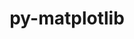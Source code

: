 ---
title: "py-matplotlib"
layout: cache
categories: [package, develop-2023-09-03]
meta: {"versions": ["3.7.2"], "compilers": ["apple-clang@=14.0.0", "gcc@=11.1.0", "gcc@=11.3.0", "gcc@=7.5.0"], "oss": ["ubuntu18.04", "ubuntu20.04", "ubuntu22.04", "ventura"], "platforms": ["darwin", "linux"], "targets": ["aarch64", "ppc64le", "x86_64_v3"], "stacks": ["data-vis-sdk", "e4s", "e4s-power", "ml-darwin-aarch64-mps", "ml-linux-x86_64-cpu", "ml-linux-x86_64-cuda", "radiuss", "root"], "num_specs": 10, "num_specs_by_stack": {"root": 10, "ml-darwin-aarch64-mps": 1, "radiuss": 1, "e4s-power": 1, "data-vis-sdk": 2, "e4s": 3, "ml-linux-x86_64-cpu": 1, "ml-linux-x86_64-cuda": 1}}
spec_details: [{"hash": "hibmzo2xzw3l2x22tjqdjdxns5qgqp5n", "compiler": "apple-clang@=14.0.0", "versions": ["3.7.2"], "os": "ventura", "platform": "darwin", "target": "aarch64", "variants": ["~animation", "backend=macosx", "build_system=python_pip", "~fonts", "~latex", "~movies"], "stacks": ["root", "ml-darwin-aarch64-mps"], "size": "-", "tarball": "https://binaries.spack.io/releases/develop-2023-09-03/build_cache/darwin-ventura-aarch64/apple-clang-14.0.0/py-matplotlib-3.7.2/darwin-ventura-aarch64-apple-clang-14.0.0-py-matplotlib-3.7.2-hibmzo2xzw3l2x22tjqdjdxns5qgqp5n.spack"}, {"hash": "vabkemtfn5egxxsae5qst2ut4hschptp", "compiler": "gcc@=7.5.0", "versions": ["3.7.2"], "os": "ubuntu18.04", "platform": "linux", "target": "x86_64_v3", "variants": ["~animation", "backend=agg", "build_system=python_pip", "~fonts", "~latex", "~movies"], "stacks": ["root", "radiuss"], "size": "-", "tarball": "https://binaries.spack.io/releases/develop-2023-09-03/build_cache/linux-ubuntu18.04-x86_64_v3/gcc-7.5.0/py-matplotlib-3.7.2/linux-ubuntu18.04-x86_64_v3-gcc-7.5.0-py-matplotlib-3.7.2-vabkemtfn5egxxsae5qst2ut4hschptp.spack"}, {"hash": "kwofbyywnmqtn3x4hiybrurwxnttmrxz", "compiler": "gcc@=11.1.0", "versions": ["3.7.2"], "os": "ubuntu20.04", "platform": "linux", "target": "ppc64le", "variants": ["~animation", "backend=agg", "build_system=python_pip", "~fonts", "~latex", "~movies"], "stacks": ["e4s-power", "root"], "size": "-", "tarball": "https://binaries.spack.io/releases/develop-2023-09-03/build_cache/linux-ubuntu20.04-ppc64le/gcc-11.1.0/py-matplotlib-3.7.2/linux-ubuntu20.04-ppc64le-gcc-11.1.0-py-matplotlib-3.7.2-kwofbyywnmqtn3x4hiybrurwxnttmrxz.spack"}, {"hash": "3s6lpe5o26uqj25urp27g2nckwyjlsyp", "compiler": "gcc@=11.1.0", "versions": ["3.7.2"], "os": "ubuntu20.04", "platform": "linux", "target": "x86_64_v3", "variants": ["~animation", "backend=agg", "build_system=python_pip", "~fonts", "~latex", "~movies"], "stacks": ["data-vis-sdk", "root"], "size": "-", "tarball": "https://binaries.spack.io/releases/develop-2023-09-03/build_cache/linux-ubuntu20.04-x86_64_v3/gcc-11.1.0/py-matplotlib-3.7.2/linux-ubuntu20.04-x86_64_v3-gcc-11.1.0-py-matplotlib-3.7.2-3s6lpe5o26uqj25urp27g2nckwyjlsyp.spack"}, {"hash": "uyci2lsch2fza5go3gofffjpvr6vzr7o", "compiler": "gcc@=11.1.0", "versions": ["3.7.2"], "os": "ubuntu20.04", "platform": "linux", "target": "x86_64_v3", "variants": ["~animation", "backend=agg", "build_system=python_pip", "~fonts", "~latex", "~movies"], "stacks": ["e4s", "root"], "size": "-", "tarball": "https://binaries.spack.io/releases/develop-2023-09-03/build_cache/linux-ubuntu20.04-x86_64_v3/gcc-11.1.0/py-matplotlib-3.7.2/linux-ubuntu20.04-x86_64_v3-gcc-11.1.0-py-matplotlib-3.7.2-uyci2lsch2fza5go3gofffjpvr6vzr7o.spack"}, {"hash": "lv5eit3bycyvp5d5tezgg2fbwgfhhpz3", "compiler": "gcc@=11.1.0", "versions": ["3.7.2"], "os": "ubuntu20.04", "platform": "linux", "target": "x86_64_v3", "variants": ["~animation", "backend=agg", "build_system=python_pip", "~fonts", "~latex", "~movies"], "stacks": ["data-vis-sdk", "root"], "size": "-", "tarball": "https://binaries.spack.io/releases/develop-2023-09-03/build_cache/linux-ubuntu20.04-x86_64_v3/gcc-11.1.0/py-matplotlib-3.7.2/linux-ubuntu20.04-x86_64_v3-gcc-11.1.0-py-matplotlib-3.7.2-lv5eit3bycyvp5d5tezgg2fbwgfhhpz3.spack"}, {"hash": "c5kjsf6yt3jeksgdsomuz2wsomqpkzlh", "compiler": "gcc@=11.1.0", "versions": ["3.7.2"], "os": "ubuntu20.04", "platform": "linux", "target": "x86_64_v3", "variants": ["~animation", "backend=agg", "build_system=python_pip", "~fonts", "~latex", "~movies"], "stacks": ["e4s", "root"], "size": "-", "tarball": "https://binaries.spack.io/releases/develop-2023-09-03/build_cache/linux-ubuntu20.04-x86_64_v3/gcc-11.1.0/py-matplotlib-3.7.2/linux-ubuntu20.04-x86_64_v3-gcc-11.1.0-py-matplotlib-3.7.2-c5kjsf6yt3jeksgdsomuz2wsomqpkzlh.spack"}, {"hash": "phjuqruonjh6v4o4feh3xub5z2blzcoi", "compiler": "gcc@=11.1.0", "versions": ["3.7.2"], "os": "ubuntu20.04", "platform": "linux", "target": "x86_64_v3", "variants": ["~animation", "backend=agg", "build_system=python_pip", "~fonts", "~latex", "~movies"], "stacks": ["e4s", "root"], "size": "-", "tarball": "https://binaries.spack.io/releases/develop-2023-09-03/build_cache/linux-ubuntu20.04-x86_64_v3/gcc-11.1.0/py-matplotlib-3.7.2/linux-ubuntu20.04-x86_64_v3-gcc-11.1.0-py-matplotlib-3.7.2-phjuqruonjh6v4o4feh3xub5z2blzcoi.spack"}, {"hash": "p427ykycdumdsgbfnu72sonixurn6bem", "compiler": "gcc@=11.3.0", "versions": ["3.7.2"], "os": "ubuntu22.04", "platform": "linux", "target": "x86_64_v3", "variants": ["~animation", "backend=agg", "build_system=python_pip", "~fonts", "~latex", "~movies"], "stacks": ["root", "ml-linux-x86_64-cpu"], "size": "-", "tarball": "https://binaries.spack.io/releases/develop-2023-09-03/build_cache/linux-ubuntu22.04-x86_64_v3/gcc-11.3.0/py-matplotlib-3.7.2/linux-ubuntu22.04-x86_64_v3-gcc-11.3.0-py-matplotlib-3.7.2-p427ykycdumdsgbfnu72sonixurn6bem.spack"}, {"hash": "6d6v7bl2o53faav55suxokhiic2mo6hf", "compiler": "gcc@=11.3.0", "versions": ["3.7.2"], "os": "ubuntu22.04", "platform": "linux", "target": "x86_64_v3", "variants": ["~animation", "backend=agg", "build_system=python_pip", "~fonts", "~latex", "~movies"], "stacks": ["ml-linux-x86_64-cuda", "root"], "size": "-", "tarball": "https://binaries.spack.io/releases/develop-2023-09-03/build_cache/linux-ubuntu22.04-x86_64_v3/gcc-11.3.0/py-matplotlib-3.7.2/linux-ubuntu22.04-x86_64_v3-gcc-11.3.0-py-matplotlib-3.7.2-6d6v7bl2o53faav55suxokhiic2mo6hf.spack"}]
---